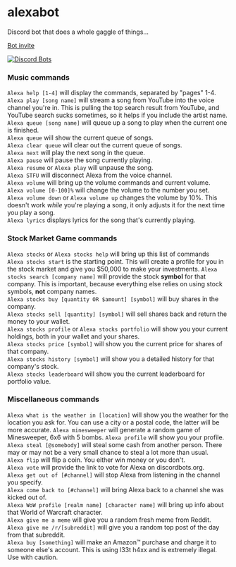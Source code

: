 # alexabot

Discord bot that does a whole gaggle of things...

[Bot invite](https://discordapp.com/api/oauth2/authorize?client_id=534469636381736981&permissions=8&redirect_uri=https%3A%2F%2Fdiscordapp.com%2Foauth2%2Fauthorize%3F%26client_id%3D534469636381736981%26scope%3Dbot&scope=bot)

[![Discord Bots](https://discordbots.org/api/widget/534469636381736981.svg)](https://discordbots.org/bot/534469636381736981)

### Music commands

`Alexa help [1-4]` will display the commands, separated by "pages" 1-4.  
`Alexa play [song name]` will stream a song from YouTube into the voice channel you're in. This is pulling the top search result from YouTube, and YouTube search sucks sometimes, so it helps if you include the artist name.  
`Alexa queue [song name]` will queue up a song to play when the current one is finished.  
`Alexa queue` will show the current queue of songs.  
`Alexa clear queue` will clear out the current queue of songs.  
`Alexa next` will play the next song in the queue.  
`Alexa pause` will pause the song currently playing.  
`Alexa resume` or `Alexa play` will unpause the song.  
`Alexa STFU` will disconnect Alexa from the voice channel.  
`Alexa volume` will bring up the volume commands and current volume.  
`Alexa volume [0-100]%` will change the volume to the number you set.  
`Alexa volume down` or `Alexa volume up` changes the volume by 10%. This doesn't work _while_ you're playing a song, it only adjusts it for the next time you play a song.  
`Alexa lyrics` displays lyrics for the song that's currently playing.

### Stock Market Game commands

`Alexa stocks` or `Alexa stocks help` will bring up this list of commands  
`Alexa stocks start` is the starting point. This will create a profile for you in the stock market and give you \$50,000 to make your investments.
`Alexa stocks search [company name]` will provide the stock **symbol** for that company. This is important, because everything else relies on using stock symbols, **not** company names.  
`Alexa stocks buy [quantity OR $amount] [symbol]` will buy shares in the company.  
`Alexa stocks sell [quantity] [symbol]` will sell shares back and return the money to your wallet.  
`Alexa stocks profile` or `Alexa stocks portfolio` will show you your current holdings, both in your wallet and your shares.  
`Alexa stocks price [symbol]` will show you the current price for shares of that company.  
`Alexa stocks history [symbol]` will show you a detailed history for that company's stock.  
`Alexa stocks leaderboard` will show you the current leaderboard for portfolio value.

### Miscellaneous commands

`Alexa what is the weather in [location]` will show you the weather for the location you ask for. You can use a city or a postal code, the latter will be more accurate.
`Alexa minesweeper` will generate a random game of Minesweeper, 6x6 with 5 bombs.
`Alexa profile` will show you your profile.  
`Alexa steal [@somebody]` will steal some cash from another person. There may or may not be a very small chance to steal a lot more than usual.  
`Alexa flip` will flip a coin. You either win money or you don't.  
`Alexa vote` will provide the link to vote for Alexa on discordbots.org.  
`Alexa get out of [#channel]` will stop Alexa from listening in the channel you specify.  
`Alexa come back to [#channel]` will bring Alexa back to a channel she was kicked out of.  
`Alexa WoW profile [realm name] [character name]` will bring up info about that World of Warcraft character.  
`Alexa give me a meme` will give you a random fresh meme from Reddit.  
`Alexa give me /r/[subreddit]` will give you a random top post of the day from that subreddit.  
`Alexa buy [something]` will make an Amazon™ purchase and charge it to someone else's account. This is using l33t h4xx and is extremely illegal. Use with caution.
